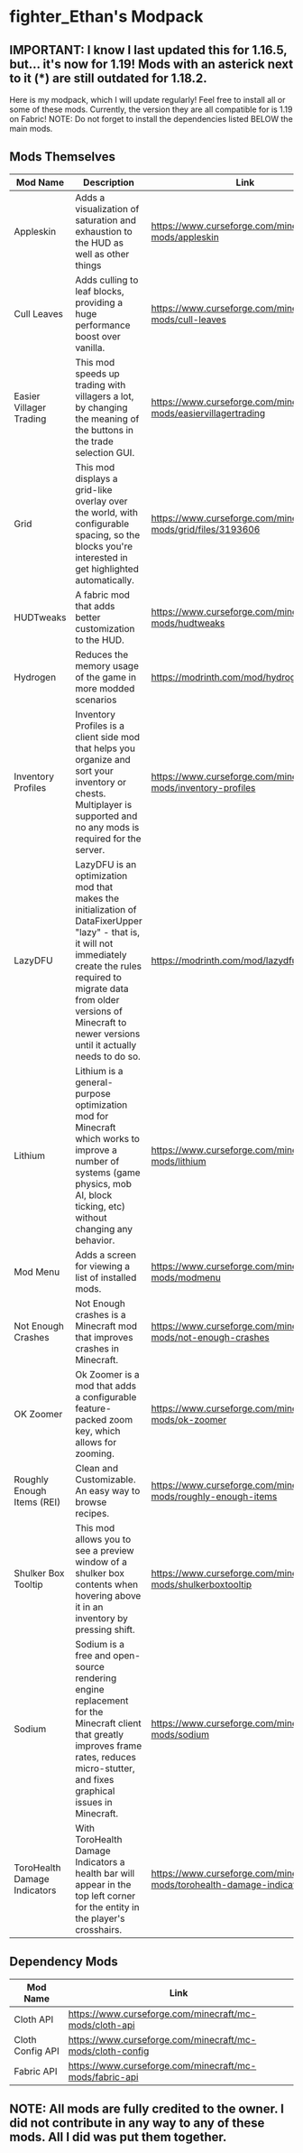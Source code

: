 # fighter_Ethan's Modpack

## IMPORTANT: I know I last updated this for 1.16.5, but... it's now for 1.19! Mods with an asterick next to it (\*) are still outdated for 1.18.2.


Here is my modpack, which I will update regularly! Feel free to install all or some of these mods.
Currently, the version they are all compatible for is 1.19 on Fabric! NOTE: Do not forget to install the dependencies listed BELOW the main mods.


## Mods Themselves
| Mod Name   | Description   | Link   |
|--------|--------|-------|
| Appleskin | Adds a visualization of saturation and exhaustion to the HUD as well as other things | https://www.curseforge.com/minecraft/mc-mods/appleskin |
| Cull Leaves | Adds culling to leaf blocks, providing a huge performance boost over vanilla. | https://www.curseforge.com/minecraft/mc-mods/cull-leaves |
| Easier Villager Trading | This mod speeds up trading with villagers a lot, by changing the meaning of the buttons in the trade selection GUI. | https://www.curseforge.com/minecraft/mc-mods/easiervillagertrading |
| Grid | This mod displays a grid-like overlay over the world, with configurable spacing, so the blocks you're interested in get highlighted automatically. | https://www.curseforge.com/minecraft/mc-mods/grid/files/3193606 |
| HUDTweaks | A fabric mod that adds better customization to the HUD. | https://www.curseforge.com/minecraft/mc-mods/hudtweaks |
| Hydrogen | Reduces the memory usage of the game in more modded scenarios | https://modrinth.com/mod/hydrogen |
| Inventory Profiles | Inventory Profiles is a client side mod that helps you organize and sort your inventory or chests. Multiplayer is supported and no any mods is required for the server. | https://www.curseforge.com/minecraft/mc-mods/inventory-profiles |
| LazyDFU | LazyDFU is an optimization mod that makes the initialization of DataFixerUpper "lazy" - that is, it will not immediately create the rules required to migrate data from older versions of Minecraft to newer versions until it actually needs to do so. | https://modrinth.com/mod/lazydfu |
| Lithium | Lithium is a general-purpose optimization mod for Minecraft which works to improve a number of systems (game physics, mob AI, block ticking, etc) without changing any behavior. | https://www.curseforge.com/minecraft/mc-mods/lithium |
| Mod Menu | Adds a screen for viewing a list of installed mods. | https://www.curseforge.com/minecraft/mc-mods/modmenu |
| Not Enough Crashes | Not Enough crashes is a Minecraft mod that improves crashes in Minecraft. | https://www.curseforge.com/minecraft/mc-mods/not-enough-crashes |
| OK Zoomer | Ok Zoomer is a mod that adds a configurable feature-packed zoom key, which allows for zooming. | https://www.curseforge.com/minecraft/mc-mods/ok-zoomer |
| Roughly Enough Items (REI) | Clean and Customizable. An easy way to browse recipes. | https://www.curseforge.com/minecraft/mc-mods/roughly-enough-items |
| Shulker Box Tooltip | This mod allows you to see a preview window of a shulker box contents when hovering above it in an inventory by pressing shift. | https://www.curseforge.com/minecraft/mc-mods/shulkerboxtooltip |
| Sodium | Sodium is a free and open-source rendering engine replacement for the Minecraft client that greatly improves frame rates, reduces micro-stutter, and fixes graphical issues in Minecraft. | https://www.curseforge.com/minecraft/mc-mods/sodium |
| ToroHealth Damage Indicators | With ToroHealth Damage Indicators a health bar will appear in the top left corner for the entity in the player's crosshairs. | https://www.curseforge.com/minecraft/mc-mods/torohealth-damage-indicators |

## Dependency Mods
| Mod Name   | Link   |
|------------|--------|
| Cloth API | https://www.curseforge.com/minecraft/mc-mods/cloth-api |
| Cloth Config API | https://www.curseforge.com/minecraft/mc-mods/cloth-config |
| Fabric API | https://www.curseforge.com/minecraft/mc-mods/fabric-api |

## NOTE: All mods are fully credited to the owner. I did not contribute in any way to any of these mods. All I did was put them together.
